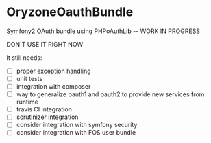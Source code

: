 OryzoneOauthBundle
==================

Symfony2 OAuth bundle using PHPoAuthLib -- WORK IN PROGRESS

DON'T USE IT RIGHT NOW

It still needs:

- [ ] proper exception handling
- [ ] unit tests
- [ ] integration with composer
- [ ] way to generalize oauth1 and oauth2 to provide new services from runtime
- [ ] travis CI integration
- [ ] scrutinizer integration
- [ ] consider integration with symfony security
- [ ] consider integration with FOS user bundle
